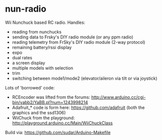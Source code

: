 # nun-radio
Wii Nunchuck based RC radio. Handles:
   * reading from nunchucks
   * sending data to Frsky's DIY radio module (or any ppm radio)
   * reading telemetry from FrSky's DIY radio module (2-way protocol)
   * remaining battery/rssi display
   * expo
   * dual rates
   * a screen display
   * multiple models with selection
   * trim
   * switching between mode1/mode2 (elevator/aileron via tilt or via joystick)

Lots of 'borrowed' code:

   * RCEncoder was lifted from the forums: http://www.arduino.cc/cgi-bin/yabb2/YaBB.pl?num=1243998214 
   * Adafruit_* code is form here: https://github.com/adafruit (both the graphics and the ssd1306)
   * WiiChuck from the playground: http://playground.arduino.cc/Main/WiiChuckClass

Build via: https://github.com/sudar/Arduino-Makefile
